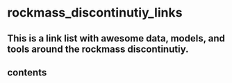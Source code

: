 # rockmass_discontinutiy_links
This is a link list with awesome data, models, and tools around the rockmass discontinutiy.
---
## contents

